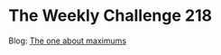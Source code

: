 # The Weekly Challenge 218

Blog: [The one about maximums](https://dev.to/simongreennet/the-one-about-maximums-40cm)
